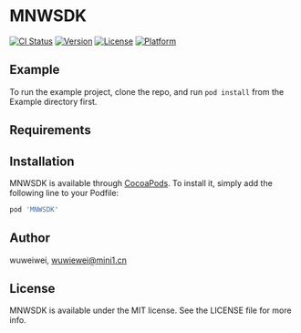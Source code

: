 # MNWSDK

[![CI Status](https://img.shields.io/travis/wuweiwei/MNWSDK.svg?style=flat)](https://travis-ci.org/wuweiwei/MNWSDK)
[![Version](https://img.shields.io/cocoapods/v/MNWSDK.svg?style=flat)](https://cocoapods.org/pods/MNWSDK)
[![License](https://img.shields.io/cocoapods/l/MNWSDK.svg?style=flat)](https://cocoapods.org/pods/MNWSDK)
[![Platform](https://img.shields.io/cocoapods/p/MNWSDK.svg?style=flat)](https://cocoapods.org/pods/MNWSDK)

## Example

To run the example project, clone the repo, and run `pod install` from the Example directory first.

## Requirements

## Installation

MNWSDK is available through [CocoaPods](https://cocoapods.org). To install
it, simply add the following line to your Podfile:

```ruby
pod 'MNWSDK'
```

## Author

wuweiwei, wuwiewei@mini1.cn

## License

MNWSDK is available under the MIT license. See the LICENSE file for more info.
